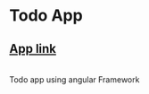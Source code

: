 # Todo App 
## [App link](https://623f1b0223c52800090511a8--deluxe-caramel-19ed62.netlify.app/)
<br/>
Todo app using angular Framework
